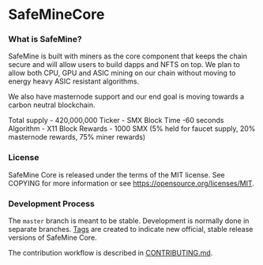 # SafeMineCore

### What is SafeMine?

SafeMine is built with miners as the core component that keeps the chain secure and will allow users to build dapps and NFTS on top. We plan to allow both CPU, GPU and ASIC mining on our chain without moving to energy heavy ASIC resistant algorithms.

We also have masternode support and our end goal is moving towards a carbon neutral blockchain.

Total supply - 420,000,000
Ticker - SMX
Block Time -60 seconds
Algorithm - X11 
Block Rewards - 1000 SMX (5% held for faucet supply, 20% masternode rewards, 75% miner rewards)

### License

SafeMine Core is released under the terms of the MIT license. See COPYING for more information or see https://opensource.org/licenses/MIT.

### Development Process

The `master` branch is meant to be stable. Development is normally done in separate branches.
[Tags](https://github.com/safemine/SafeMineCore/tags) are created to indicate new official,
stable release versions of SafeMine Core.

The contribution workflow is described in [CONTRIBUTING.md](CONTRIBUTING.md).
